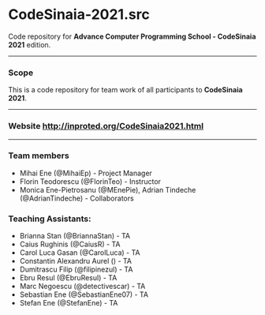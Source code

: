 # CodeSinaia-2021.src
Code repository for **Advance Computer Programming School - CodeSinaia 2021** edition.

---
### Scope
This is a code repository for team work of all participants to **CodeSinaia 2021**.

---
### **Website** http://inproted.org/CodeSinaia2021.html

---
### Team members
* Mihai Ene (@MihaiEp) - Project Manager
* Florin Teodorescu (@FlorinTeo) - Instructor
* Monica Ene-Pietrosanu (@MEnePie), Adrian Tindeche (@AdrianTindeche) - Collaborators

### Teaching Assistants:
* Brianna Stan (@BriannaStan) - TA
* Caius Rughinis (@CaiusR) - TA
* Carol Luca Gasan (@CarolLuca) - TA
* Constantin Alexandru Aurel () - TA
* Dumitrascu Filip (@filipinezul) - TA
* Ebru Resul (@EbruResul) - TA
* Marc Negoescu (@detectivescar) - TA
* Sebastian Ene (@SebastianEne07) - TA
* Stefan Ene (@StefanEne) - TA
